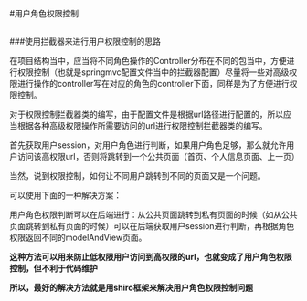 #用户角色权限控制
##

###使用拦截器来进行用户权限控制的思路

在项目结构当中，应当将不同角色操作的Controller分布在不同的包当中，方便进行权限控制（也就是springmvc配置文件当中的拦截器配置）尽量将一些对高级权限进行操作的controller写在对应的角色的controller下面，同样是为了方便进行权限控制。

对于权限控制拦截器类的编写，由于配置文件是根据url路径进行配置的，所以应当根据各种高级权限操作所需要访问的url进行权限控制拦截器类的编写。

首先获取用户session，对用户角色进行判断，如果用户角色足够，那么就允许用户访问该高权限url，否则将跳转到一个公共页面（首页、个人信息页面、上一页）

当然，说到权限控制，如何让不同用户跳转到不同的页面又是一个问题。

可以使用下面的一种解决方案：

用户角色权限判断可以在后端进行：从公共页面跳转到私有页面的时候（如从公共页面跳转到私有页面的时候）可以在后端获取用户session进行判断，再根据角色权限返回不同的modelAndView页面。

**这种方法可以用来防止低权限用户访问到高权限的url，也就变成了用户角色权限控制，但不利于代码维护**

**所以，最好的解决方法就是用shiro框架来解决用户角色权限控制问题**